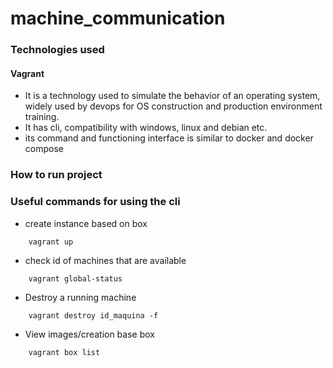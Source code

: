 # machine_communication

### Technologies used

#### Vagrant

-   It is a technology used to simulate the behavior of an operating system, widely used by devops for OS construction and production environment training.
-   It has cli, compatibility with windows, linux and debian etc.
-   its command and functioning interface is similar to docker and docker compose

### How to run project

### Useful commands for using the cli

-   create instance based on box

```
    vagrant up
```

-   check id of machines that are available

```
    vagrant global-status
```

-   Destroy a running machine

```
    vagrant destroy id_maquina -f
```

-   View images/creation base box

```
    vagrant box list
```
